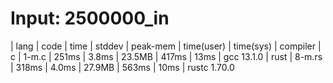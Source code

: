 # Input: 2500000_in

| lang  | code      | time      | stddev    | peak-mem  | time(user)    | time(sys) | compiler
| c     | 1-m.c     | 251ms     | 3.8ms     | 23.5MB    | 417ms         | 13ms      | gcc 13.1.0
| rust  | 8-m.rs    | 318ms     | 4.0ms     | 27.9MB    | 563ms         | 10ms      | rustc 1.70.0
